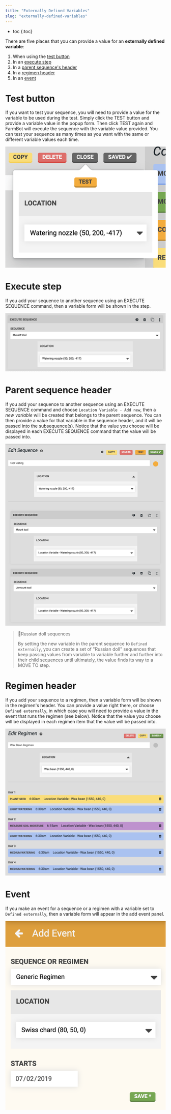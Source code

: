 ```yaml
---
title: "Externally Defined Variables"
slug: "externally-defined-variables"
---
```


* toc
{:toc}

There are five places that you can provide a value for an **externally defined variable**:
1. When using the [test button](#test-button)
2. In an [execute step](#execute-step)
3. In a [parent sequence's header](#sequence-header)
4. In a [regimen header](#regimen-header)
5. In an [event](#event)

# Test button
If you want to test your sequence, you will need to provide a value for the variable to be used during the test. Simply click the <span class="fb-button fb-orange">TEST</span> button and provide a variable value in the popup form. Then click <span class="fb-button fb-orange">TEST</span> again and FarmBot will execute the sequence with the variable value provided. You can test your sequence as many times as you want with the same or different variable values each time.

![Screen Shot 2019-07-05 at 8.16.50 PM.png](_images/Screen_Shot_2019-07-05_at_8.16.50_PM.png)

# Execute step
If you add your sequence to another sequence using an <span class="fb-step fb-execute">EXECUTE SEQUENCE</span> command, then a variable form will be shown in the step.

![Screen Shot 2019-07-05 at 8.18.32 PM.png](_images/Screen_Shot_2019-07-05_at_8.18.32_PM.png)

# Parent sequence header
If you add your sequence to another sequence using an <span class="fb-step fb-execute">EXECUTE SEQUENCE</span> command and choose `Location Variable - Add new`, then a *new variable* will be created that belongs to the parent sequence. You can then provide a value for that variable in the sequence header, and it will be passed into the subsequence(s). Notice that the value you choose will be displayed in each <span class="fb-step fb-execute">EXECUTE SEQUENCE</span> command that the value will be passed into.

![Screen Shot 2019-07-05 at 8.25.37 PM.png](_images/Screen_Shot_2019-07-05_at_8.25.37_PM.png)

> 📘Russian doll sequences
>
> By setting the new variable in the parent sequence to `Defined externally`, you can create a set of "Russian doll" sequences that keep passing values from variable to variable further and further into their child sequences until ultimately, the value finds its way to a <span class="fb-step fb-move-absolute">MOVE TO</span> step.

# Regimen header
If you add your sequence to a regimen, then a variable form will be shown in the regimen's header. You can provide a value right there, or choose `Defined externally`, in which case you will need to provide a value in the event that runs the regimen (see below). Notice that the value you choose will be displayed in each regimen item that the value will be passed into.

![8 Regimen Variable Form.png](_images/8_Regimen_Variable_Form.png)

# Event
If you make an event for a sequence or a regimen with a variable set to `Defined externally`, then a variable form will appear in the add event panel.

![9 Event Variable Form.png](_images/9_Event_Variable_Form.png)


